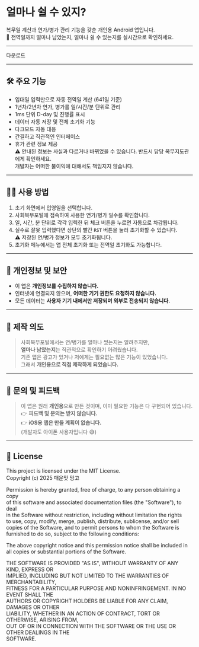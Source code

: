 # 얼마나 쉴 수 있지?

복무일 계산과 연가/병가 관리 기능을 갖춘 개인용 Android 앱입니다.  
📱 전역일까지 얼마나 남았는지, 얼마나 쉴 수 있는지를 실시간으로 확인하세요.

---

다운로드

---

## 🛠 주요 기능

- 입대일 입력만으로 자동 전역일 계산 (641일 기준)
- 1년차/2년차 연가, 병가를 일/시간/분 단위로 관리
- 1ms 단위 D-day 및 진행률 표시
- 데이터 자동 저장 및 전체 초기화 기능
- 다크모드 자동 대응
- 간결하고 직관적인 인터페이스
- 휴가 관련 정보 제공  
  ⚠️ 안내된 정보는 사실과 다르거나 바뀌었을 수 있습니다. 반드시 담당 복무지도관에게 확인하세요.  
  개발자는 어떠한 불이익에 대해서도 책임지지 않습니다.

---

## 🧑‍🏫 사용 방법

1. 초기 화면에서 입영일을 선택합니다.
2. 사회복무포털에 접속하여 사용한 연가/병가 일수를 확인합니다.
3. 일, 시간, 분 단위로 각각 입력한 뒤 체크 버튼을 누르면 자동으로 차감됩니다.
4. 실수로 잘못 입력했다면 상단의 빨간 `RST` 버튼을 눌러 초기화할 수 있습니다.  
   ⚠️ 저장된 연/병가 정보가 모두 초기화됩니다.
5. 초기화 메뉴에서는 앱 전체 초기화 또는 전역일 초기화도 가능합니다.

---

## 🔐 개인정보 및 보안

- 이 앱은 **개인정보를 수집하지 않습니다.**
- 인터넷에 연결되지 않으며, **어떠한 기기 권한도 요청하지 않습니다.**
- 모든 데이터는 **사용자 기기 내에서만 저장되며 외부로 전송되지 않습니다.**

---

## 🧭 제작 의도

> 사회복무포털에서는 연/병가를 얼마나 썼는지는 알려주지만,  
> **얼마나 남았는지**는 직관적으로 확인하기 어려웠습니다.  
> 기존 앱은 광고가 있거나 저에게는 필요없는 많은 기능이 있었습니다.  
> 그래서 **개인용으로 직접 제작하게 되었습니다.**

---

## 🙅 문의 및 피드백

> 이 앱은 원래 **개인용**으로 만든 것이며, 이미 필요한 기능은 다 구현되어 있습니다.  
> 👉 **피드백 및 문의는 받지 않습니다.**  
> 👉 **iOS용 앱은 만들 계획이 없습니다.**  
> (개발자도 아이폰 사용자입니다 😅)

---

## 📜 License

This project is licensed under the MIT License.  
Copyright (c) 2025 매운맛 망고

Permission is hereby granted, free of charge, to any person obtaining a copy  
of this software and associated documentation files (the "Software"), to deal  
in the Software without restriction, including without limitation the rights  
to use, copy, modify, merge, publish, distribute, sublicense, and/or sell  
copies of the Software, and to permit persons to whom the Software is  
furnished to do so, subject to the following conditions:

The above copyright notice and this permission notice shall be included in  
all copies or substantial portions of the Software.

THE SOFTWARE IS PROVIDED "AS IS", WITHOUT WARRANTY OF ANY KIND, EXPRESS OR  
IMPLIED, INCLUDING BUT NOT LIMITED TO THE WARRANTIES OF MERCHANTABILITY,  
FITNESS FOR A PARTICULAR PURPOSE AND NONINFRINGEMENT. IN NO EVENT SHALL THE  
AUTHORS OR COPYRIGHT HOLDERS BE LIABLE FOR ANY CLAIM, DAMAGES OR OTHER  
LIABILITY, WHETHER IN AN ACTION OF CONTRACT, TORT OR OTHERWISE, ARISING FROM,  
OUT OF OR IN CONNECTION WITH THE SOFTWARE OR THE USE OR OTHER DEALINGS IN THE  
SOFTWARE.
